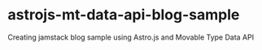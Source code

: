 # astrojs-mt-data-api-blog-sample

Creating jamstack blog sample using Astro.js and Movable Type Data API
